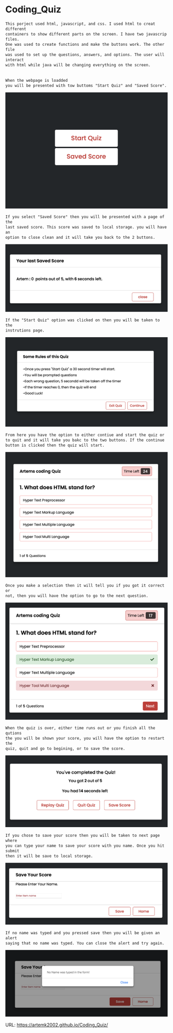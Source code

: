 # Coding_Quiz
    This porject used html, javascript, and css. I used html to creat different 
    containers to show different parts on the screen. I have two javascrip files.
    One was used to create functions and make the buttons work. The other file
    was used to set up the questions, answers, and options. The user will interact
    with html while java will be changing everything on the screen.
    

    When the webpage is loadded 
    you will be presented with tow buttoms "Start Quiz" and "Saved Score".

![alt text](./Coding_Quiz_Images/1.png)


    If you select "Saved Score" then you will be presented with a page of the
    last saved score. This score was saved to local storage. you will have an
    option to close clean and it will take you back to the 2 buttons.

![alt text](./Coding_Quiz_Images/8.png)


    If the "Start Quiz" option was clicked on then you will be taken to the 
    instrutions page.

![alt text](./Coding_Quiz_Images/2.png)


    From here you have the option to either contiue and start the quiz or
    to quit and it will take you bakc to the two buttons. If the continue 
    button is clicked then the quiz will start.

![alt text](./Coding_Quiz_Images/3.png)


    Once you make a selection then it will tell you if you got it correct or
    not, then you will have the option to go to the next question.

![alt text](./Coding_Quiz_Images/4.png)


    When the quiz is over, either time runs out or you finish all the qutions
    the you will be shown your score, you will have the option to restart the 
    quiz, quit and go to begining, or to save the score.

![alt text](./Coding_Quiz_Images/5.png)


    If you chose to save your score then you will be taken to next page where
    you can type your name to save your score with you name. Once you hit submit
    then it will be save to local storage.

![alt text](./Coding_Quiz_Images/6.png)


    If no name was typed and you pressed save then you will be given an alert
    saying that no name was typed. You can close the alert and try again.

![alt text](./Coding_Quiz_Images/7.png)


URL: https://artemk2002.github.io/Coding_Quiz/
    
    
